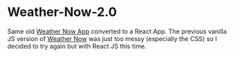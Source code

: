# Weather-Now-2.0
Same old [Weather Now App](https://github.com/Kudadjie/Weather-Now) converted to a React App. The previous vanilla JS version of [Weather Now](https://kudadjie.github.io/Weather-Now/) was just too messy (especially the CSS) so I decided to try again but with React JS this time. 
